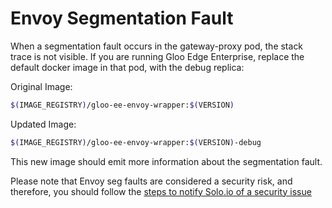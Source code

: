 # Envoy Segmentation Fault

When a segmentation fault occurs in the gateway-proxy pod, the stack trace is not visible. If you are running Gloo Edge Enterprise, replace the default docker image in that pod, with the debug replica:

Original Image:
```bash
$(IMAGE_REGISTRY)/gloo-ee-envoy-wrapper:$(VERSION)
```

Updated Image:
```bash
$(IMAGE_REGISTRY)/gloo-ee-envoy-wrapper:$(VERSION)-debug
```

This new image should emit more information about the segmentation fault. 

Please note that Envoy seg faults are considered a security risk, and therefore, you should follow the [steps to notify Solo.io of a security issue](/devel/contributing/issues.md#security-issues)